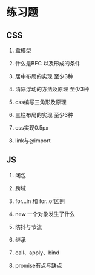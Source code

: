 # 练习题

## CSS

1. 盒模型

2. 什么是BFC 以及形成的条件

3. 居中布局的实现 至少3种

4. 清除浮动的方法及原理 至少3种

5. css编写三角形及原理

6. 三栏布局的实现 至少3种

7. css实现0.5px

8. link与@import


## JS

1. 闭包

2. 跨域

3. for...in 和 for..of区别

4. new 一个对象发生了什么

5. 防抖与节流

6. 继承

7. call、apply、bind

8. promise有点与缺点

<!-- https://mp.weixin.qq.com/s/xVVP_Uk8rLBhHJaMqMMJoA -->